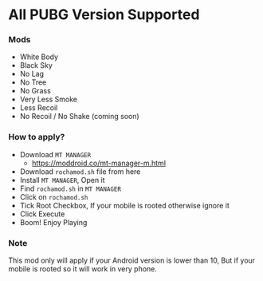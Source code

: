 # All PUBG Version Supported

### Mods
- White Body
- Black Sky
- No Lag
- No Tree 
- No Grass
- Very Less Smoke
- Less Recoil
- No Recoil / No Shake (coming soon)

### How to apply?
- Download `MT MANAGER`
  - https://moddroid.co/mt-manager-m.html
- Download `rochamod.sh` file from here
- Install `MT MANAGER`, Open it
- Find `rochamod.sh` in `MT MANAGER`
- Click on `rochamod.sh`
- Tick Root Checkbox, If your mobile is rooted otherwise ignore it
- Click Execute
- Boom! Enjoy Playing

### Note
This mod only will apply if your Android version is lower than 10,
But if your mobile is rooted so it will work in very phone.
